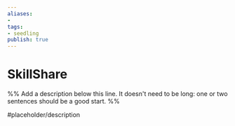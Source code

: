 ```yaml
---
aliases: 
- 
tags:
- seedling
publish: true
---
```


# SkillShare

%% Add a description below this line. It doesn't need to be long: one or two sentences should be a good start. %%

#placeholder/description 
